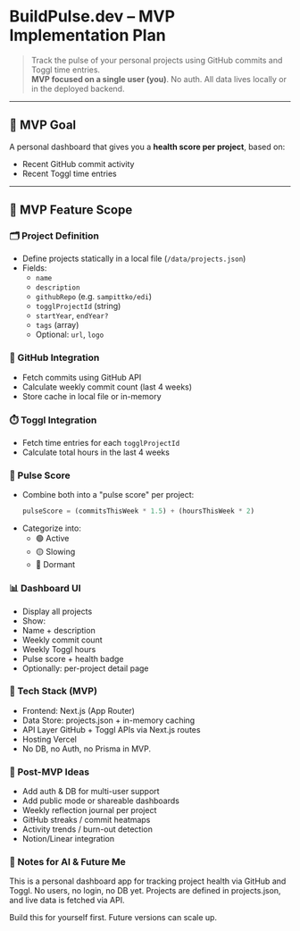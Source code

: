 # BuildPulse.dev – MVP Implementation Plan

> Track the pulse of your personal projects using GitHub commits and Toggl time entries.  
> **MVP focused on a single user (you)**. No auth. All data lives locally or in the deployed backend.

---

## 🧠 MVP Goal

A personal dashboard that gives you a **health score per project**, based on:
- Recent GitHub commit activity
- Recent Toggl time entries

---

## 🧱 MVP Feature Scope

### 🗂 Project Definition
- Define projects statically in a local file (`/data/projects.json`)
- Fields:
  - `name`
  - `description`
  - `githubRepo` (e.g. `sampittko/edi`)
  - `togglProjectId` (string)
  - `startYear`, `endYear?`
  - `tags` (array)
  - Optional: `url`, `logo`

### 🔗 GitHub Integration
- Fetch commits using GitHub API
- Calculate weekly commit count (last 4 weeks)
- Store cache in local file or in-memory

### ⏱️ Toggl Integration
- Fetch time entries for each `togglProjectId`
- Calculate total hours in the last 4 weeks

### 🧮 Pulse Score
- Combine both into a "pulse score" per project:
  ```ts
  pulseScore = (commitsThisWeek * 1.5) + (hoursThisWeek * 2)
- Categorize into:
  - 🟢 Active
  - 🟡 Slowing
  - 🔴 Dormant

### 📊 Dashboard UI
- Display all projects
- Show:
- Name + description
- Weekly commit count
- Weekly Toggl hours
- Pulse score + health badge
- Optionally: per-project detail page

### 🧰 Tech Stack (MVP)
- Frontend: Next.js (App Router)
- Data Store:	projects.json + in-memory caching
- API Layer	GitHub + Toggl APIs via Next.js routes
- Hosting	Vercel
- No DB, no Auth, no Prisma in MVP.

### 🧠 Post-MVP Ideas
- Add auth & DB for multi-user support
- Add public mode or shareable dashboards
- Weekly reflection journal per project
- GitHub streaks / commit heatmaps
- Activity trends / burn-out detection
- Notion/Linear integration

### 🧠 Notes for AI & Future Me
This is a personal dashboard app for tracking project health via GitHub and Toggl. No users, no login, no DB yet. Projects are defined in projects.json, and live data is fetched via API.

Build this for yourself first. Future versions can scale up.